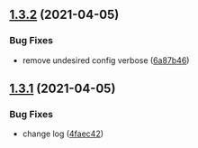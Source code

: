 ## [1.3.2](https://github.com/enriquezrene/jest-journey/compare/v1.3.1...v1.3.2) (2021-04-05)


### Bug Fixes

* remove undesired config verbose ([6a87b46](https://github.com/enriquezrene/jest-journey/commit/6a87b4603e790201d48cfcb28e11fe8030b3c47c))

## [1.3.1](https://github.com/enriquezrene/jest-journey/compare/v1.3.0...v1.3.1) (2021-04-05)


### Bug Fixes

* change log ([4faec42](https://github.com/enriquezrene/jest-journey/commit/4faec42ae6eeb716959d41508e2122cd6cb3d442))
